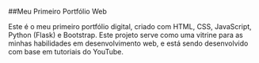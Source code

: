 ##Meu Primeiro Portfólio Web

Este é o meu primeiro portfólio digital, criado com HTML, CSS, JavaScript, Python (Flask) e Bootstrap.
Este projeto serve como uma vitrine para as minhas habilidades em desenvolvimento web, e está sendo desenvolvido com base em tutoriais do YouTube.
